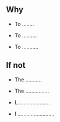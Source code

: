 ## Why

- To ........

- To ..........

- To ...........

## If not

- The ...........

- The ................

- L......................

- I .........................
